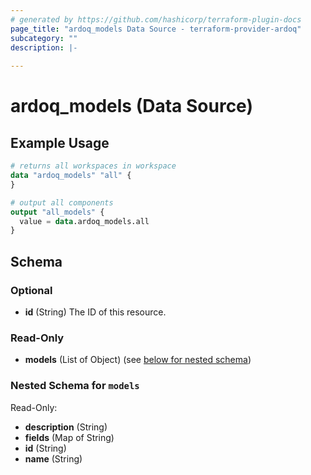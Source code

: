```yaml
---
# generated by https://github.com/hashicorp/terraform-plugin-docs
page_title: "ardoq_models Data Source - terraform-provider-ardoq"
subcategory: ""
description: |-
  
---
```


# ardoq_models (Data Source)



## Example Usage

```terraform
# returns all workspaces in workspace
data "ardoq_models" "all" {
}

# output all components
output "all_models" {
  value = data.ardoq_models.all
}
```

<!-- schema generated by tfplugindocs -->
## Schema

### Optional

- **id** (String) The ID of this resource.

### Read-Only

- **models** (List of Object) (see [below for nested schema](#nestedatt--models))

<a id="nestedatt--models"></a>
### Nested Schema for `models`

Read-Only:

- **description** (String)
- **fields** (Map of String)
- **id** (String)
- **name** (String)


